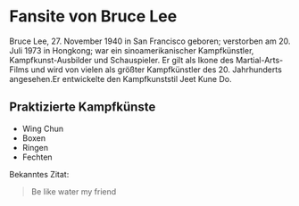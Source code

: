 # Fansite von Bruce Lee
Bruce Lee, 27. November 1940 in San Francisco geboren; verstorben am 20. Juli 1973 in Hongkong; war ein sinoamerikanischer Kampfkünstler, Kampfkunst-Ausbilder und Schauspieler. Er gilt als Ikone des Martial-Arts-Films und wird von vielen als größter Kampfkünstler des 20. Jahrhunderts angesehen.Er entwickelte den Kampfkunststil Jeet Kune Do.
## Praktizierte Kampfkünste
* Wing Chun
* Boxen
* Ringen
* Fechten

Bekanntes Zitat:
> Be like water my friend